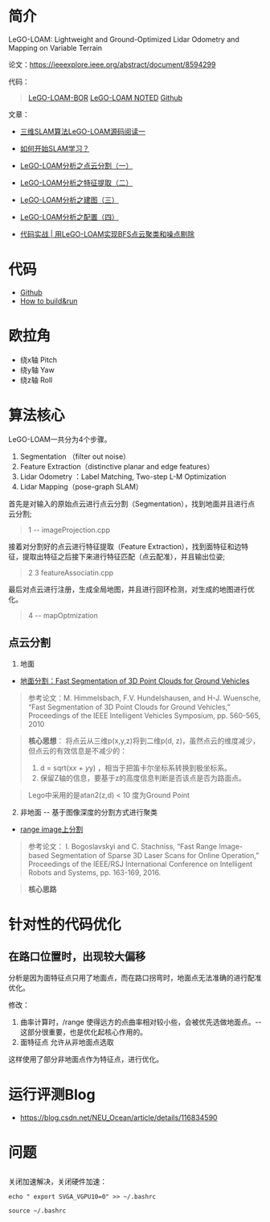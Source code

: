 # 简介
LeGO-LOAM: Lightweight and Ground-Optimized Lidar Odometry and Mapping on Variable Terrain

论文：https://ieeexplore.ieee.org/abstract/document/8594299

代码：
> [LeGO-LOAM-BOR](https://github.com/facontidavide/LeGO-LOAM-BOR/tree/speed_optimization) 
> [LeGO-LOAM NOTED](https://github.com/wykxwyc/LeGO-LOAM_NOTED)
>  [Github](https://github.com/RobustFieldAutonomyLab/LeGO-LOAM)

文章：
- [三维SLAM算法LeGO-LOAM源码阅读一](https://blog.csdn.net/weixin_42048023/article/details/87452610)
- [如何开始SLAM学习？](https://zhuanlan.zhihu.com/p/379070942)
- [LeGO-LOAM分析之点云分割（一）](https://zhuanlan.zhihu.com/p/382460472)
- [LeGO-LOAM分析之特征提取（二）](https://zhuanlan.zhihu.com/p/384902839)
- [LeGO-LOAM分析之建图（三）](https://zhuanlan.zhihu.com/p/386235895)
- [LeGO-LOAM分析之配置（四）](https://zhuanlan.zhihu.com/p/386449627)

- [代码实战 | 用LeGO-LOAM实现BFS点云聚类和噪点剔除](https://cloud.tencent.com/developer/article/1913769)

# 代码
- [Github](https://github.com/RobustFieldAutonomyLab/LeGO-LOAM)
- [How to build&run](LOAM_Build&Run.md)

# 欧拉角
- 绕x轴 Pitch
- 绕y轴 Yaw
- 绕z轴 Roll


# 算法核心
LeGO-LOAM一共分为4个步骤。

1. Segmentation （filter out noise）
2. Feature Extraction（distinctive planar and edge features）
3. Lidar Odometry ：Label Matching, Two-step L-M Optimization
4. Lidar Mapping（pose-graph SLAM）

首先是对输入的原始点云进行点云分割（Segmentation），找到地面并且进行点云分割; 
> 1 -- imageProjection.cpp

接着对分割好的点云进行特征提取（Feature Extraction），找到面特征和边特征，提取出特征之后接下来进行特征匹配（点云配准），并且输出位姿;
> 2 3 featureAssociatin.cpp

最后对点云进行注册，生成全局地图，并且进行回环检测，对生成的地图进行优化。
> 4 -- mapOptmization


## 点云分割
1. 地面
- [地面分割：Fast Segmentation of 3D Point Clouds for Ground Vehicles](https://blog.csdn.net/lovelyaiq/article/details/118826534 )
> 参考论文：M. Himmelsbach, F.V. Hundelshausen, and H-J. Wuensche, 
> “Fast Segmentation of 3D Point Clouds for Ground Vehicles,” 
> Proceedings of the IEEE Intelligent Vehicles Symposium, pp. 560-565, 2010

> **核心思想**：
> 将点云从三维p(x,y,z)将到二维p(d, z)，虽然点云的维度减少，但点云的有效信息是不减少的：
> 1. d = sqrt(x*x + y*y) ，相当于把笛卡尔坐标系转换到极坐标系。
> 2. 保留Z轴的信息，要基于z的高度信息判断是否该点是否为路面点。

> Lego中采用的是atan2(z,d) < 10 度为Ground Point

2. 非地面 -- 基于图像深度的分割方式进行聚类
- [range image上分割](https://blog.csdn.net/weixin_43211438/article/details/89357039)
> 参考论文：
> I. Bogoslavskyi and C. Stachniss, 
> “Fast Range Image-based Segmentation of Sparse 3D Laser Scans for Online Operation,” 
> Proceedings of the IEEE/RSJ International Conference on Intelligent Robots and Systems, pp. 163-169, 2016. 

> **核心思路**
> 

# 针对性的代码优化
## 在路口位置时，出现较大偏移
 分析是因为面特征点只用了地面点，而在路口拐弯时，地面点无法准确的进行配准优化。

 修改：
 1. 曲率计算时，/range  使得远方的点曲率相对较小些，会被优先选做地面点。--这部分很重要，也是优化起核心作用的。
 2. 面特征点 允许从非地面点选取

 这样使用了部分非地面点作为特征点，进行优化。
# 运行评测Blog
- https://blog.csdn.net/NEU_Ocean/article/details/116834590
# 问题
## 
关闭加速解决，关闭硬件加速：
```
echo " export SVGA_VGPU10=0" >> ~/.bashrc
 
source ~/.bashrc
```